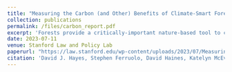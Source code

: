 ```yaml
---
title: "Measuring the Carbon (and Other) Benefits of Climate-Smart Forestry Practices"
collection: publications
permalink: /files/carbon_report.pdf
excerpt: 'Forests provide a critically-important nature-based tool to combat the climate crisis. This report addresses the U.S.’s opportunities to deploy climate-smart forestry practices to remove additional quantities of climate-harming carbon from the atmosphere. The report notes that the inability to reliably track and quantify carbon removals and other co-benefits from forestry practices is holding back wider adoption of such practices. It recommends specific steps that the Administration should take to advance the measurement, monitoring, verification and reporting of carbon removals and other benefits associated with climate-smart forestry practices. With the backing of solid measurement and monitoring, governmental authorities and private parties can more confidently incentivize climate-smart forestry practices through a variety of potential mechanisms such as conservation grants, procurement preferences, premium pricing for climate-smart forestry products and better functioning carbon markets. Prime forestry-related carbon removal opportunities in the U.S. include agroforestry, reforestation, urban forestry, improved forest management and long-lived wood products.'
date: 2023-07-11
venue: Stanford Law and Policy Lab
paperurl: "https://law.stanford.edu/wp-content/uploads/2023/07/Measuring-the-Carbon-and-Other-Benefits-of-Climate-Smart-Forestry-Practices.pdf"
citation: 'David J. Hayes, Stephen Ferruolo, David Haines, Katelyn McEvoy, Leona Neftaliem, Lisa Roberds, Siddharth Sachdeva, Celina Scott-Buechler, Angela Tsao, Katie Vogelheim, Brad Ward, Callie Walker, Benjamin Zehr, Measuring the Carbon (and Other) Benefits of Climate-Smart Forestry Practices (Policy Lab: Harvesting Climate Benefits from Agriculture and Forestry Practices (808Y); Teaching/Supervising Team: David J. Hayes).'
---
```



